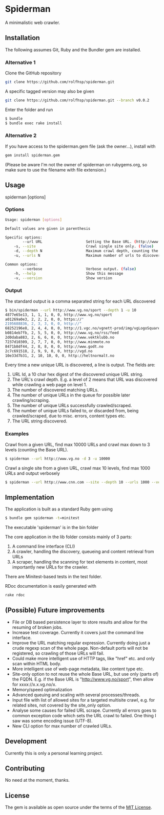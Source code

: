 # Spiderman

A minimalistic web crawler.

## Installation

The following assumes Git, Ruby and the Bundler gem are installed.

### Alternative 1

Clone the GitHub repository

```bash
git clone https://github.com/rolfhsp/spiderman.git
```

A specific tagged version may also be given

```bash
git clone https://github.com/rolfhsp/spiderman.git --branch v0.0.2
```

Enter the folder and run

```bash
$ bundle
$ bundle exec rake install
```
### Alternative 2

If you have access to the spiderman.gem file (ask the owner...),
install with

```bash
gem install spiderman.gem
```
(Please be aware I'm not the owner of spiderman on rubygems.org, so make sure to use the filename with file extension.)

## Usage

spiderman [options]

### Options

```bash
Usage: spiderman [options]

Default values are given in parenthesis

Specific options:
        --url URL                    Setting the Base URL. (http://www.example.com)
    -s, --site                       Crawl single site only. (false)
    -d, --depth N                    Maximum crawl depth, counting the Base URL. (1)
    -u, --urls N                     Maximum number of urls to discover (10000)

Common options:
        --verbose                    Verbose output. (false)
    -h, --help                       Show this message
    -v, --version                    Show version
```

### Output

The standard output is a comma separated string for each URL discovered

```bash
$ bin/spiderman --url http://www.vg.no/sport --depth 1 -u 10
4877e65e13, 1, 1, 1, 0, 0, http://www.vg.no/sport
a01269a0e3, 2, 2, 2, 0, 0, https://"
2195688836, 2, 3, 3, 0, 0, http://"
68252196e8, 2, 4, 4, 0, 0, http://1.vgc.no/vgnett-prod/img/vgLogoSquare.png
b0814eb7fb, 2, 5, 5, 0, 0, http://www.vg.no/rss/feed
2d0daba883, 2, 6, 6, 0, 0, http://www.vektklubb.no
7237d10309, 2, 7, 7, 0, 0, http://www.minmote.no
8471b8df44, 2, 8, 8, 0, 0, http://www.godt.no
2c7c691518, 2, 9, 9, 0, 0, http://vgd.no
10e33d7b31, 2, 10, 10, 0, 0, http://heltnormalt.no
```

Every time a new unique URL is discovered, a line is output.
The fields are:

1. URL Id, a 10 char hex digest of the discovered unique URL string.
2. The URL's crawl depth. E.g. a level of 2 means that URL was discovered while crawling a web page on level 1.
3. The number of discovered matching URLs.
4. The number of unique URLs in the queue for possible later crawling/scraping.
5. The number of unique URLs successfully crawled/scraped.
6. The number of unique URLs failed to, or discarded from, being crawled/scraped,
     due to misc. errors, content types etc.
7. The URL string discovered.

### Examples

Crawl from a given URL, find max 10000 URLs and crawl max down to 3 levels (counting the Base URL).

```bash
$ spiderman --url http://www.vg.no -d 3 -u 10000
```

Crawl a single site from a given URL, crawl max 10 levels, find max 1000 URLs and output verbosely

```bash
$ spiderman --url http://www.cnn.com --site --depth 10 --urls 1000 --verbose
```

## Implementation

The application is built as a standard Ruby gem using

```bash
$ bundle gem spiderman -t=minitest
```

The executable 'spiderman' is in the bin folder

The core application in the lib folder consists mainly of 3 parts:

1. A command line interface (CLI)
2. A crawler, handling the discovery, queueing and content retrieval from URLs
3. A scraper, handling the scanning for text elements in content, most importantly new URLs for the crawler.

There are Minitest-based tests in the test folder.

RDoc documentation is easily generated with

```bash
rake rdoc
```

## (Possible) Future improvements

* File or DB based persistence layer to store results and allow for the resuming of broken jobs.
* Increase test coverage. Currently it covers just the command line interface.
* Improve the URL matching regular expression. Currently doing just a crude regexp scan of the whole page.
  Non-default ports will not be registered, so crawling of those URLs will fail.
* Could make more intelligent use of HTTP tags, like "href" etc. and only scan within HTML body.
* More intelligent use of web-page metadata, like content type etc.
* Site-only option to not reuse the whole Base URL, but use only (parts of) the FQDN.
  E.g. if the Base URL is "http://www.vg.no/sport", then allow for xxxx://x.x.vg.no/x.
* Memory/speed optimalization
* Advanced queuing and scaling with several processes/threads.
* Input file with list of allowed sites for a targeted multisite crawl, e.g. for related sites,
  not covered by the site_only option.
* Analyse some causes for failed URL scrape. Currently all errors goes to common exception code which
  sets the URL crawl to failed. One thing I saw was some encoding issue (UTF-8).
* New CLI option for max number of crawled URLs.

## Development

Currently this is only a personal learning project.

## Contributing

No need at the moment, thanks.

## License

The gem is available as open source under the terms of the [MIT License](http://opensource.org/licenses/MIT).

